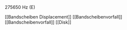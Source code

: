 275650 Hz (E)

[[Bandscheiben Displacement]]
[[Bandscheibenvorfall]]
[[Bandscheibenvorfall]]
[[Disk]]